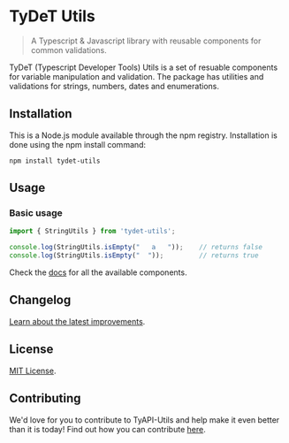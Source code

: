 # TyDeT Utils
> A Typescript & Javascript library with reusable components for common validations.

TyDeT (Typescript Developer Tools) Utils is a set of resuable components for variable manipulation and validation.
The package has utilities and validations for strings, numbers, dates and enumerations.

## Installation

This is a Node.js module available through the npm registry. Installation is done using the npm install command:

```shell
npm install tydet-utils
```

## Usage

### Basic usage

```js
import { StringUtils } from 'tydet-utils';

console.log(StringUtils.isEmpty("   a   "));    // returns false
console.log(StringUtils.isEmpty("  "));         // returns true
```

Check the [docs][docs] for all the available components.

## Changelog

[Learn about the latest improvements][changelog].

## License

[MIT License][license].

## Contributing

We'd love for you to contribute to TyAPI-Utils and help make it even better than it is today! Find out how you can contribute [here][contribute].



<!-- Markdown link & img dfn's -->
[license]: ./LICENSE
[changelog]: ./CHANGELOG.md
[contribute]: ./CONTRIBUTING.md
[docs]: ./docs/README.md